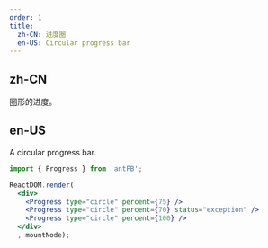 ```yaml
---
order: 1
title:
  zh-CN: 进度圈
  en-US: Circular progress bar
---
```


## zh-CN

圈形的进度。

## en-US

A circular progress bar.

````jsx
import { Progress } from 'antFB';

ReactDOM.render(
  <div>
    <Progress type="circle" percent={75} />
    <Progress type="circle" percent={70} status="exception" />
    <Progress type="circle" percent={100} />
  </div>
  , mountNode);
````

<style>
.ant-progress-circle-wrap,
.ant-progress-line-wrap {
  margin-right: 8px;
  margin-bottom: 5px;
}
</style>
